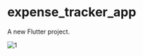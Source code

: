 # expense_tracker_app

A new Flutter project.

![1](https://github.com/Faizan-Khan0007/Expense_Tracker_App/assets/163722458/bd5b44dd-b945-41d9-99b1-065d2a23f5d1)

